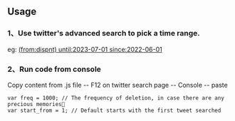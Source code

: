 ## Usage
### 1、Use twitter's advanced search to pick a time range.
eg:
[(from:dispnt) until:2023-07-01 since:2022-06-01](#https://twitter.com/search?q=(from%3Adispnt)%20until%3A2023-07-01%20since%3A2022-06-01)


### 2、Run code from console

Copy content from .js file -- F12 on twitter search page -- Console -- paste


    var freq = 1000; // The frequency of deletion, in case there are any precious memories🥺
    var start_from = 1; // Default starts with the first tweet searched


